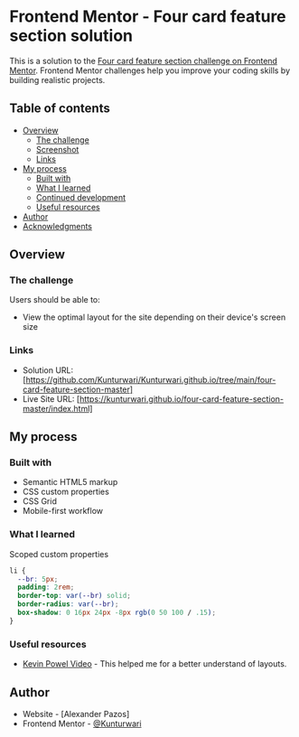 # Frontend Mentor - Four card feature section solution

This is a solution to the [Four card feature section challenge on Frontend Mentor](https://www.frontendmentor.io/challenges/four-card-feature-section-weK1eFYK). Frontend Mentor challenges help you improve your coding skills by building realistic projects. 

## Table of contents

- [Overview](#overview)
  - [The challenge](#the-challenge)
  - [Screenshot](#screenshot)
  - [Links](#links)
- [My process](#my-process)
  - [Built with](#built-with)
  - [What I learned](#what-i-learned)
  - [Continued development](#continued-development)
  - [Useful resources](#useful-resources)
- [Author](#author)
- [Acknowledgments](#acknowledgments)

## Overview

### The challenge

Users should be able to:

- View the optimal layout for the site depending on their device's screen size

### Links

- Solution URL: [https://github.com/Kunturwari/Kunturwari.github.io/tree/main/four-card-feature-section-master]
- Live Site URL: [https://kunturwari.github.io/four-card-feature-section-master/index.html]

## My process

### Built with

- Semantic HTML5 markup
- CSS custom properties
- CSS Grid
- Mobile-first workflow

### What I learned

Scoped custom properties

```css
li {
  --br: 5px;
  padding: 2rem;
  border-top: var(--br) solid;
  border-radius: var(--br);
  box-shadow: 0 16px 24px -8px rgb(0 50 100 / .15);
}
```

### Useful resources

- [Kevin Powel Video](https://www.youtube.com/watch?v=JFbxl_VmIx0) - This helped me for a better understand of layouts.

## Author

- Website - [Alexander Pazos]
- Frontend Mentor - [@Kunturwari](https://www.frontendmentor.io/profile/Kunturwari)

